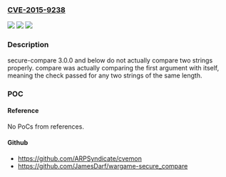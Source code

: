 ### [CVE-2015-9238](https://cve.mitre.org/cgi-bin/cvename.cgi?name=CVE-2015-9238)
![](https://img.shields.io/static/v1?label=Product&message=secure-compare%20node%20module&color=blue)
![](https://img.shields.io/static/v1?label=Version&message=n%2Fa&color=blue)
![](https://img.shields.io/static/v1?label=Vulnerability&message=Incorrect%20Comparison%20(CWE-697)&color=brighgreen)

### Description

secure-compare 3.0.0 and below do not actually compare two strings properly. compare was actually comparing the first argument with itself, meaning the check passed for any two strings of the same length.

### POC

#### Reference
No PoCs from references.

#### Github
- https://github.com/ARPSyndicate/cvemon
- https://github.com/JamesDarf/wargame-secure_compare

